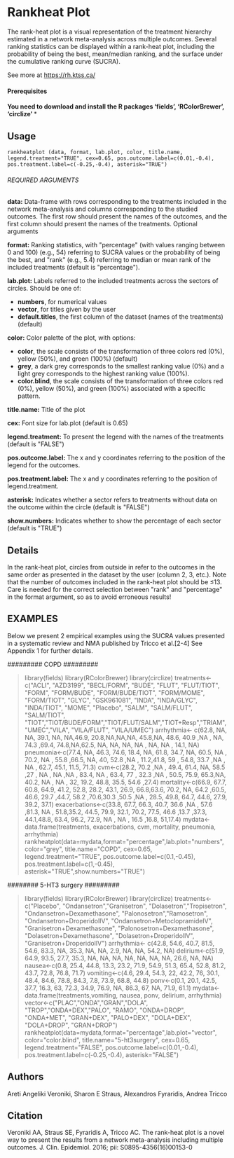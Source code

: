 # Rankheat Plot
The rank-heat plot is a visual representation of the treatment hierarchy estimated in a network meta-analysis across multiple outcomes. Several ranking statistics can be displayed within a rank-heat plot, including the probability of being the best, mean/median ranking, and the surface under the cumulative ranking curve (SUCRA). 

See more at https://rh.ktss.ca/

#### Prerequisites

<b>You need to download and install the R packages ‘fields’, ‘RColorBrewer’, ‘circlize’ </b>*


## Usage
`rankheatplot (data, format, lab.plot, color, title.name, legend.treatment="TRUE", cex=0.65, pos.outcome.label=c(0.01,-0.4), pos.treatment.label=c(-0.25,-0.4), asterisk="TRUE")`

###### REQUIRED ARGUMENTS
**data:**   Data-frame with rows corresponding to the treatments included in the network meta-analysis and columns corresponding to the studied outcomes. The first row should present the names of the outcomes, and the first column should present the names of the treatments.
Optional arguments

**format:**   Ranking statistics, with "percentage" (with values ranging between 0 and 100) (e.g., 54) referring to SUCRA values or the probability of being the best, and "rank" (e.g., 5.4) referring to median or mean rank of the included treatments (default is "percentage").	

**lab.plot:** Labels referred to the included treatments across the sectors of circles. Should be one of: 
- **numbers**, for numerical values
- **vector**, for titles given by the user
- **default.titles**, the first column of the dataset (names of the treatments) (default)

**color:**  Color palette of the plot, with options:
- **color**, the scale consists of the transformation of three colors red (0%), yellow (50%), and green (100%) (default)
- **grey**, a dark grey corresponds to the smallest ranking value (0%) and a light grey corresponds to the highest ranking value (100%).
- **color.blind**, the scale consists of the transformation of three colors red (0%), yellow (50%), and green (100%) associated with a specific pattern. 

**title.name:**  Title of the plot

**cex:**    Font size for lab.plot (default is 0.65)

**legend.treatment:**   To present the legend with the names of the treatments (default is "FALSE")

**pos.outcome.label:**	The x and y coordinates referring to the position of the legend for the outcomes.

**pos.treatment.label:** The x and y coordinates referring to the position of legend.treatment.

**asterisk:**     Indicates whether a sector refers to treatments without data on the outcome within the circle (default is "FALSE")

**show.numbers:**   Indicates whether to show the percentage of each sector (default is "TRUE")

## Details
In the rank-heat plot, circles from outside in refer to the outcomes in the same order as presented in the dataset by the user (column 2, 3, etc.). Note that the number of outcomes included in the rank-heat plot should be ≤13.
Care is needed for the correct selection between "rank" and "percentage" in the format argument, so as to avoid erroneous results!

## EXAMPLES
Below we present 2 empirical examples using the SUCRA values presented in a systematic review and NMA published by Tricco et al.[2-4] See Appendix 1 for further details.


#########       COPD       #########
> library(fields)
> library(RColorBrewer)
>library(circlize)
> treatments<-c("ACLI", "AZD3199", "BECL/FORM", "BUDE", "FLUT", "FLUT/TIOT", "FORM", "FORM/BUDE", "FORM/BUDE/TIOT", "FORM/MOME", "FORM/TIOT", "GLYC", "GSK961081", "INDA", "INDA/GLYC", "INDA/TIOT", "MOME", "Placebo", "SALM", "SALM/FLUT", "SALM/TIOT", "TIOT","TIOT/BUDE/FORM","TIOT/FLUT/SALM","TIOT+Resp","TRIAM","UMEC","VILA", "VILA/FLUT", "VILA/UMEC")
> arrhythmia<- c(62.8, NA, NA, 39.1, NA, NA,46.9, 20.8,NA,NA,NA, 45.8,NA, 48.6, 40.9 ,NA , NA, 74.3 ,69.4, 74.8,NA,62.5, NA, NA, NA, NA , NA, NA ,  14.1, NA)
> pneumonia<-c(77.4, NA,   46.3, 74.6, 18.4, NA,   61.8, 34.7, NA,   60.5, NA ,  70.2, NA ,  55.8 ,66.5, NA,   40,   52.8 ,NA ,  11.2,41.8, 59 ,  54.8, 33.7 ,NA ,  NA ,  62.7, 45.1, 11.5, 71.3)
> cvm<-c(28.2, 70.2 ,NA  , 49.4, 61.4, NA,   58.5 ,27  , NA ,  NA ,NA ,  83.4, NA ,  63.4, 77 ,  32.3 ,NA ,  50.5, 75.9, 65.3,NA,   40.2, NA ,  NA ,  32,   19.2, 48.8, 35.5, 54.6 ,27.4)
> mortality<-c(66.9, 67.7, 60.8, 64.9, 41.2, 52.8, 28.2, 43.1, 26.9, 66.8,63.6, 70.2, NA,   64.2 ,60.5, 46.6, 29.7 ,44.7, 58.2 ,70.6,30.3 ,50.5 ,NA  , 28.5, 49.8, 64.7, 44.6, 27.9, 39.2, 37.1)
> exacerbations<-c(33.8, 67.7, 66.3, 40.7, 36.6 ,NA ,  57.6 ,81.3, NA ,  51.8,35.2, 44.5, 79.9, 32.1, 70.2, 77.5, 46.6 ,13.7 ,37.3, 44.1,48.8, 63.4, 96.2, 72.9, NA ,  NA ,  16.5 ,16.8, 51,17.4)
> mydata<-data.frame(treatments, exacerbations, cvm, mortality, pneumonia, arrhythmia)
> rankheatplot(data=mydata,format="percentage",lab.plot="numbers", color="grey", title.name="COPD", cex=0.65, legend.treatment="TRUE", pos.outcome.label=c(0.1,-0.45), pos.treatment.label=c(1,-0.45), asterisk="TRUE",show.numbers="TRUE")



########       5-HT3 surgery        #########
> library(fields)
> library(RColorBrewer)
> library(circlize)
> treatments<-c("Placebo", "Ondansetron","Granisetron", "Dolasetron","Tropisetron", "Ondansetron+Dexamethasone", "Palonosetron","Ramosetron", "Ondansetron+DroperidolIV", "Ondansetron+MetoclopramideIV", "Granisetron+Dexamethasone", "Palonosetron+Dexamethasone", "Dolasetron+Dexamethasone", "Dolasetron+DroperidolIV", "Granisetron+DroperidolIV")
> arrhythmia<- c(42.8, 54.6, 40.7, 81.5, 54.6, 83.3, NA, 35.3, NA, NA, 2.9, NA, NA, 54.2, NA)
> delirium<-c(51.9, 64.9, 93.5, 27.7, 35.3, NA, NA, NA, NA, NA, NA, NA, 26.6, NA, NA)
> nausea<-c(0.8, 25.4, 44.8, 13.3, 23.2, 71.9, 54.9, 51.3, 65.4, 52.8, 81.2, 43.7, 72.8, 76.8, 71.7)
> vomiting<-c(4.6, 29.4, 54.3, 22, 42.2, 76, 30.1, 48.4, 84.6, 78.8, 84.3, 7.8, 73.9, 68.8, 44.8)
> ponv<-c(0.1, 20.1, 42.5, 37.7, 16.3, 63, 72.3, 34.9, 76.9, NA, 86.3, 67, NA, 71.9, 61.1)
> mydata<-data.frame(treatments,vomiting, nausea, ponv, delirium, arrhythmia)
> vector<-c("PLAC","ONDA","GRAN","DOLA", "TROP","ONDA+DEX","PALO", "RAMO", "ONDA+DROP", "ONDA+MET", "GRAN+DEX", "PALO+DEX", "DOLA+DEX", "DOLA+DROP", "GRAN+DROP") 
> rankheatplot(data=mydata,format="percentage",lab.plot="vector", color="color.blind", title.name="5-ht3surgery", cex=0.65, legend.treatment="FALSE", pos.outcome.label=c(0.01,-0.4), pos.treatment.label=c(-0.25,-0.4), asterisk="FALSE")


## Authors

Areti Angeliki Veroniki, Sharon E Straus, Alexandros Fyraridis, Andrea Tricco

## Citation
Veroniki AA, Straus SE, Fyraridis A, Tricco AC. The rank-heat plot is a novel way to present the results from a network meta-analysis including multiple outcomes. J. Clin. Epidemiol. 2016; pii: S0895-4356(16)00153-0

